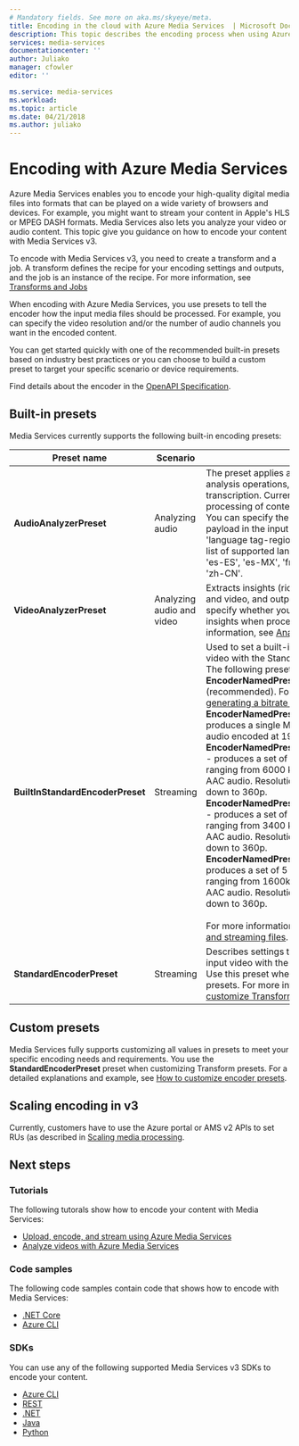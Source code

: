 ```yaml
---
# Mandatory fields. See more on aka.ms/skyeye/meta.
title: Encoding in the cloud with Azure Media Services  | Microsoft Docs
description: This topic describes the encoding process when using Azure Media Services
services: media-services
documentationcenter: ''
author: Juliako
manager: cfowler
editor: ''

ms.service: media-services
ms.workload: 
ms.topic: article
ms.date: 04/21/2018
ms.author: juliako
---
```


# Encoding with Azure Media Services

Azure Media Services enables you to encode your high-quality digital media files into formats that can be played on a wide variety of browsers and devices. For example, you might want to stream your content in Apple's HLS or MPEG DASH formats. Media Services also lets you analyze your video or audio content. This topic give you guidance on how to encode your content with Media Services v3.

To encode with Media Services v3, you need to create a transform and a job. A transform defines the recipe for your encoding settings and outputs, and the job is an instance of the recipe. For more information, see [Transforms and Jobs](transform-concept.md)

When encoding with Azure Media Services, you use presets to tell the encoder how the input media files should be processed. For example, you can specify the video resolution and/or the number of audio channels you want in the encoded content. 

You can get started quickly with one of the recommended built-in presets based on industry best practices or you can choose to build a custom preset to target your specific scenario or device requirements. 

Find details about the encoder in the [OpenAPI Specification](https://github.com/Azure/azure-rest-api-specs/tree/master/specification/mediaservices/resource-manager/Microsoft.Media/preview/2018-03-30-preview). 

## Built-in presets

Media Services currently supports the following built-in encoding presets:  

|**Preset name**|**Scenario**|**Details**|
|---|---|---|
|**AudioAnalyzerPreset**|Analyzing audio|The preset applies a pre-defined set of AI-based analysis operations, including speech transcription. Currently, the preset supports processing of content with a single audio track.<br/>You can specify the language for the audio payload in the input using the BCP-47 format of 'language tag-region' (for example, 'en-US'). The list of supported languages are, 'en-US', 'en-GB', 'es-ES', 'es-MX', 'fr-FR', 'it-IT', 'ja-JP', 'pt-BR', 'zh-CN'.|
|**VideoAnalyzerPreset**|Analyzing audio and video|Extracts insights (rich metadata) from both audio and video, and outputs a JSON format file. You can specify whether you only want to extract audio insights when processing a video file. For more information, see [Analyze video](analyze-videos-tutorial-with-api.md).|
|**BuiltInStandardEncoderPreset**|Streaming|Used to set a built-in preset for encoding the input video with the Standard Encoder. <br/>The following presets are currently supported:<br/>**EncoderNamedPreset.AdaptiveStreaming** (recommended). For more information, see [auto-generating a bitrate ladder](autogen-bitrate-ladder.md).<br/>**EncoderNamedPreset.AACGoodQualityAudio** - produces a single MP4 file containing only stereo audio encoded at 192 kbps.<br/>**EncoderNamedPreset.H264MultipleBitrate1080p** - produces a set of 8 GOP-aligned MP4 files, ranging from 6000 kbps to 400 kbps, and stereo AAC audio. Resolution starts at 1080p and goes down to 360p.<br/>**EncoderNamedPreset.H264MultipleBitrate720p** - produces a set of 6 GOP-aligned MP4 files, ranging from 3400 kbps to 400 kbps, and stereo AAC audio. Resolution starts at 720p and goes down to 360p.<br/>**EncoderNamedPreset.H264MultipleBitrateSD** - produces a set of 5 GOP-aligned MP4 files, ranging from 1600kbps to 400 kbps, and stereo AAC audio. Resolution starts at 480p and goes down to 360p.<br/><br/>For more information, see [Uploading, encoding, and streaming files](stream-files-tutorial-with-api.md).|
|**StandardEncoderPreset**|Streaming|Describes settings to be used when encoding the input video with the Standard Encoder. <br/>Use this preset when customizing Transform presets. For more information, see [How to customize Transform presets](customize-encoder-presets-how-to.md).|

## Custom presets

Media Services fully supports customizing all values in presets to meet your specific encoding needs and requirements. You use the **StandardEncoderPreset** preset when customizing Transform presets. For a detailed explanations and example, see [How to customize encoder presets](customize-encoder-presets-how-to.md).

## Scaling encoding in v3

Currently, customers have to use the Azure portal or AMS v2 APIs to set RUs (as described in [Scaling media processing](../previous/media-services-scale-media-processing-overview.md). 

## Next steps

### Tutorials

The following tutorals show how to encode your content with Media Services:

* [Upload, encode, and stream using Azure Media Services](stream-files-tutorial-with-api.md)
* [Analyze videos with Azure Media Services](analyze-videos-tutorial-with-api.md)

### Code samples

The following code samples contain code that shows how to encode with Media Services:

* [.NET Core](https://github.com/Azure-Samples/media-services-v3-dotnet-core-tutorials/tree/master/NETCore)
* [Azure CLI](https://github.com/Azure/azure-docs-cli-python-samples/tree/master/media-services)

### SDKs

You can use any of the following supported Media Services v3 SDKs to encode your content.

* [Azure CLI](https://docs.microsoft.com/cli/azure/ams?view=azure-cli-latest)
* [REST](https://docs.microsoft.com/rest/api/media/transforms)
* [.NET](https://docs.microsoft.com/dotnet/api/overview/azure/mediaservices/management?view=azure-dotnet)
* [Java](https://docs.microsoft.com/java/api/overview/azure/mediaservices)
* [Python](https://docs.microsoft.com/python/api/overview/azure/media-services?view=azure-python)

